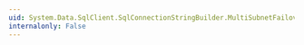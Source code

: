 ```yaml
---
uid: System.Data.SqlClient.SqlConnectionStringBuilder.MultiSubnetFailover
internalonly: False
---
```

